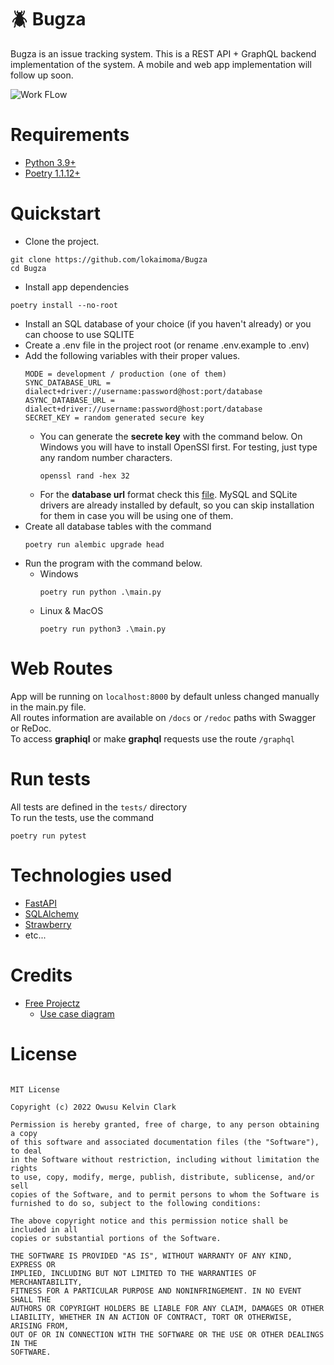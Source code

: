 # 🪲 Bugza

Bugza is an issue tracking system. This is a REST API + GraphQL backend implementation of the system. A mobile and web app
implementation will follow up soon.

![Work FLow](https://github.com/lokaimoma/BUGZA/actions/workflows/run_tests.yml/badge.svg)

# Requirements

+ [Python 3.9+](https://www.python.org/downloads/)
+ [Poetry 1.1.12+](https://python-poetry.org/docs/#installation)

# Quickstart

+ Clone the project.

```commandline
git clone https://github.com/lokaimoma/Bugza
cd Bugza
```

+ Install app dependencies

```commandline
poetry install --no-root
```

+ Install an SQL database of your choice (if you haven't already) or you can choose to use SQLITE
+ Create a .env file in the project root (or rename .env.example to .env)
+ Add the following variables with their proper values.
    ```
    MODE = development / production (one of them)
    SYNC_DATABASE_URL = dialect+driver://username:password@host:port/database
    ASYNC_DATABASE_URL = dialect+driver://username:password@host:port/database
    SECRET_KEY = random generated secure key 
    ```
    + You can generate the **secrete key** with the command below. On Windows you will have to install OpenSSl first.
      For testing, just type any random number characters.
      ```commandline
      openssl rand -hex 32
      ```
    + For the **database url** format check this [file](database_url_format.md). MySQL and SQLite drivers are already
      installed by default, so you can skip installation for them in case you will be using one of them.
+ Create all database tables with the command
  ```commandline
  poetry run alembic upgrade head
  ```
+ Run the program with the command below.
    + Windows
      ```commandline
      poetry run python .\main.py
      ```
    + Linux & MacOS
      ```commandline
      poetry run python3 .\main.py
      ```

# Web Routes
App will be running on `localhost:8000` by default unless changed manually in the main.py file.   
All routes information are available on `/docs` or `/redoc` paths with Swagger or ReDoc.   
To access **graphiql** or make **graphql** requests use the route `/graphql`

# Run tests

All tests are defined in the `tests/` directory   
To run the tests, use the command

```commandline
poetry run pytest
```

# Technologies used

+ [FastAPI](https://fastapi.tiangolo.com/)
+ [SQLAlchemy](https://www.sqlalchemy.org/)
+ [Strawberry](https://strawberry.rocks/)
+ etc...

# Credits

+ [Free Projectz](https://www.freeprojectz.com/)
    + [Use case diagram](https://www.freeprojectz.com/use-case/bug-tracking-system-use-case-diagram)

# License
```
      
MIT License

Copyright (c) 2022 Owusu Kelvin Clark

Permission is hereby granted, free of charge, to any person obtaining a copy
of this software and associated documentation files (the "Software"), to deal
in the Software without restriction, including without limitation the rights
to use, copy, modify, merge, publish, distribute, sublicense, and/or sell
copies of the Software, and to permit persons to whom the Software is
furnished to do so, subject to the following conditions:

The above copyright notice and this permission notice shall be included in all
copies or substantial portions of the Software.

THE SOFTWARE IS PROVIDED "AS IS", WITHOUT WARRANTY OF ANY KIND, EXPRESS OR
IMPLIED, INCLUDING BUT NOT LIMITED TO THE WARRANTIES OF MERCHANTABILITY,
FITNESS FOR A PARTICULAR PURPOSE AND NONINFRINGEMENT. IN NO EVENT SHALL THE
AUTHORS OR COPYRIGHT HOLDERS BE LIABLE FOR ANY CLAIM, DAMAGES OR OTHER
LIABILITY, WHETHER IN AN ACTION OF CONTRACT, TORT OR OTHERWISE, ARISING FROM,
OUT OF OR IN CONNECTION WITH THE SOFTWARE OR THE USE OR OTHER DEALINGS IN THE
SOFTWARE.
```
